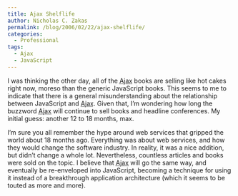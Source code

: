 ```yaml
---
title: Ajax Shelflife
author: Nicholas C. Zakas
permalink: /blog/2006/02/22/ajax-shelflife/
categories:
  - Professional
tags:
  - Ajax
  - JavaScript
---
```

I was thinking the other day, all of the <acronym title="Asynchronous JavaScript + XML">Ajax</acronym> books are selling like hot cakes right now, moreso than the generic JavaScript books. This seems to me to indicate that there is a general misunderstanding about the relationship between JavaScript and <acronym title="Asynchronous JavaScript + XML">Ajax</acronym>. Given that, I&#8217;m wondering how long the buzzword <acronym title="Asynchronous JavaScript + XML">Ajax</acronym> will continue to sell books and headline conferences. My initial guess: another 12 to 18 months, max.

I&#8217;m sure you all remember the hype around web services that gripped the world about 18 months ago. Everything was about web services, and how they would change the software industry. In reality, it was a nice addition, but didn&#8217;t change a whole lot. Nevertheless, countless articles and books were sold on the topic. I believe that <acronym title="Asynchronous JavaScript + XML">Ajax</acronym> will go the same way, and eventually be re-enveloped into JavaScript, becoming a technique for using it instead of a breakthrough application architecture (which it seems to be touted as more and more).
